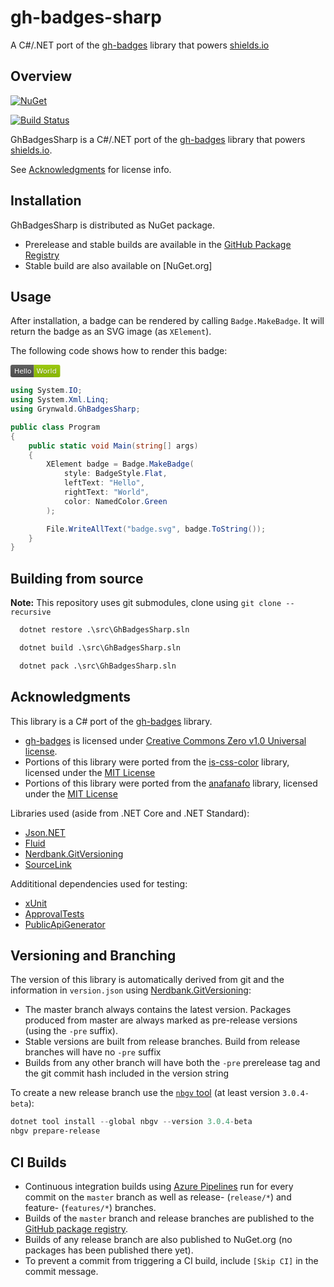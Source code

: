 # gh-badges-sharp

A C#/.NET port of the [gh-badges](https://github.com/badges/shields/tree/master/gh-badges)
library that powers [shields.io](https://shields.io)

## Overview

[![NuGet](https://img.shields.io/nuget/v/Grynwald.GhBadgesSharp.svg)](https://www.nuget.org/packages/Grynwald.GhBadgesSharp)

[![Build Status](https://dev.azure.com/ap0llo/OSS/_apis/build/status/gh-badges-sharp?branchName=master)](https://dev.azure.com/ap0llo/OSS/_build/latest?definitionId=15&branchName=master)

GhBadgesSharp is a C#/.NET port of the [gh-badges](https://github.com/badges/shields/tree/master/gh-badges)
library that powers [shields.io](https://shields.io).

See [Acknowledgments](#acknowledgments) for license info.

## Installation

GhBadgesSharp is distributed as NuGet package.

- Prerelease and stable builds are available in the
  [GitHub Package Registry](https://github.com/ap0llo/gh-badges-sharp/packages/13795)
- Stable build are also available on [NuGet.org]

## Usage

After installation, a badge can be rendered by calling `Badge.MakeBadge`.
It will return the badge as an SVG image (as `XElement`).

The following code shows how to render this badge:

<svg xmlns="http://www.w3.org/2000/svg" xmlns:xlink="http://www.w3.org/1999/xlink" width="79.652" height="20">
  <linearGradient id="smooth" x2="0" y2="100%">
    <stop offset="0" stop-color="#bbb" stop-opacity=".1" />
    <stop offset="1" stop-opacity=".1" />
  </linearGradient>
  <clipPath id="round">
    <rect width="79.652" height="20" rx="3" fill="#fff" />
  </clipPath>
  <g clip-path="url(#round)">
    <rect width="37.533" height="20" fill="#555" />
    <rect x="37.533" width="42.119" height="20" fill="#97ca00" />
    <rect width="79.652" height="20" fill="url(#smooth)" />
  </g>
  <g fill="#fff" text-anchor="middle" font-family="DejaVu Sans,Verdana,Geneva,sans-serif" font-size="110">
    <text x="197.665" y="150" fill="#010101" fill-opacity=".3" transform="scale(0.1)" textLength="275.33" lengthAdjust="spacing">Hello</text>
    <text x="197.665" y="140" transform="scale(0.1)" textLength="275.33" lengthAdjust="spacing">Hello</text>
    <text x="575.925" y="150" fill="#010101" fill-opacity=".3" transform="scale(0.1)" textLength="321.19" lengthAdjust="spacing">World</text>
    <text x="575.925" y="140" transform="scale(0.1)" textLength="321.19" lengthAdjust="spacing">World</text>
  </g>
</svg>

```cs
using System.IO;
using System.Xml.Linq;
using Grynwald.GhBadgesSharp;

public class Program
{
    public static void Main(string[] args)
    {
        XElement badge = Badge.MakeBadge(
            style: BadgeStyle.Flat,
            leftText: "Hello",
            rightText: "World",
            color: NamedColor.Green
        );

        File.WriteAllText("badge.svg", badge.ToString());
    }
}

```

## Building from source

**Note:** This repository uses git submodules, clone using `git clone --recursive`

```bat
  dotnet restore .\src\GhBadgesSharp.sln

  dotnet build .\src\GhBadgesSharp.sln

  dotnet pack .\src\GhBadgesSharp.sln
```

## Acknowledgments

This library is a C# port of the [gh-badges](https://github.com/badges/shields/tree/master/gh-badges)
library.

- [gh-badges](https://github.com/badges/shields/tree/master/gh-badges) is
  licensed under [Creative Commons Zero v1.0 Universal license](https://github.com/badges/shields/blob/master/LICENSE).
- Portions of this library were ported from the [is-css-color](https://github.com/princejwesley/is-css-color)
  library, licensed under the [MIT License](https://github.com/princejwesley/is-css-color/blob/master/LICENSE)
- Portions of this library were ported from the [anafanafo](https://github.com/metabolize/anafanafo)
  library, licensed under the [MIT License](https://github.com/metabolize/anafanafo/blob/master/LICENSE)

Libraries used (aside from .NET Core and .NET Standard):

- [Json.NET](https://www.newtonsoft.com/json)
- [Fluid](https://github.com/sebastienros/fluid)
- [Nerdbank.GitVersioning](https://github.com/AArnott/Nerdbank.GitVersioning/)
- [SourceLink](https://github.com/dotnet/sourcelink)

Addititional dependencies used for testing:

- [xUnit](http://xunit.github.io/)
- [ApprovalTests](https://github.com/approvals/ApprovalTests.Net)
- [PublicApiGenerator](https://github.com/JakeGinnivan/ApiApprover)

## Versioning and Branching

The version of this library is automatically derived from git and the information
in `version.json` using [Nerdbank.GitVersioning](https://github.com/AArnott/Nerdbank.GitVersioning):

- The master branch  always contains the latest version. Packages produced from
  master are always marked as pre-release versions (using the `-pre` suffix).
- Stable versions are built from release branches. Build from release branches
  will have no `-pre` suffix
- Builds from any other branch will have both the `-pre` prerelease tag and the git
  commit hash included in the version string

To create a new release branch use the [`nbgv` tool](https://www.nuget.org/packages/nbgv/)
(at least version `3.0.4-beta`):

```ps1
dotnet tool install --global nbgv --version 3.0.4-beta
nbgv prepare-release
```

## CI Builds

- Continuous integration builds using [Azure Pipelines](https://dev.azure.com/ap0llo/OSS/_build?definitionId=13) run for every
  commit on the `master` branch as well as release- (`release/*`) and feature- (`features/*`) branches.
- Builds of the `master` branch and release branches are published to the [GitHub package registry](https://github.com/ap0llo/gh-badges-sharp/packages/13795).
- Builds of any release branch are also published to NuGet.org (no packages has been published there yet).
- To prevent a commit from triggering a CI build, include `[Skip CI]` in the commit message.
